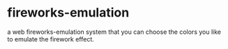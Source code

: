 # fireworks-emulation
a web fireworks-emulation system that you can choose the colors you like to emulate the firework effect.
